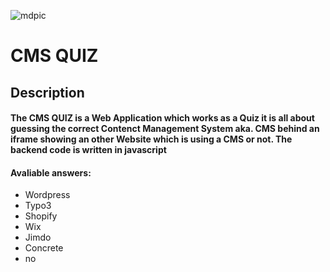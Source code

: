 ![mdpic](https://user-images.githubusercontent.com/109417475/202215558-b65fe364-9d45-4e08-860c-e1dc197509c8.png)

# CMS QUIZ

## Description
#### The CMS QUIZ is a Web Application which works as a Quiz it is all about guessing the correct Contenct Management System aka. CMS behind an iframe showing an other Website which is using a CMS or not. The backend code is written in javascript

#### Avaliable answers:
- Wordpress
- Typo3
- Shopify
- Wix
- Jimdo
- Concrete
- no
